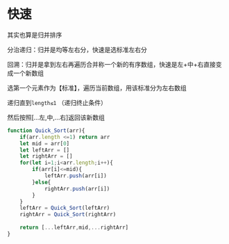 # 快速

其实也算是归并排序

分治递归：归并是均等左右分，快速是选标准左右分

回溯：归并是拿到左右再遍历合并称一个新的有序数组，快速是左+中+右直接变成一个新数组

选第一个元素作为【标准】，遍历当前数组，用该标准分为左右数组

递归直到`length≤1` （递归终止条件）

然后按照[…左,中,…右]返回该新数组

```jsx
function Quick_Sort(arr){
	if(arr.length <=1) return arr
	let mid = arr[0]
	let leftArr = []
	let rightArr = []
	for(let i=1;i<arr.length;i++){
		if(arr[i]<=mid){
			leftArr.push(arr[i])
		}else{
			rightArr.push(arr[i])
		}	
	}
	leftArr = Quick_Sort(leftArr)
	rightArr = Quick_Sort(rightArr)
	
	return [...leftArr,mid,...rightArr]
}
```